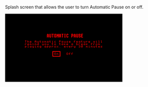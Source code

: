 Splash screen that allows the user to turn Automatic Pause on or off.

![Preview Image](preview.png)
